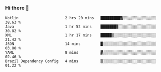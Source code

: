 ### Hi there 👋

<!--START_SECTION:waka-->

```text
Kotlin                     2 hrs 20 mins   █████████▓░░░░░░░░░░░░░░░   38.63 %
Java                       1 hr 52 mins    ███████▓░░░░░░░░░░░░░░░░░   30.82 %
XML                        1 hr 17 mins    █████▒░░░░░░░░░░░░░░░░░░░   21.42 %
JSON                       14 mins         █░░░░░░░░░░░░░░░░░░░░░░░░   03.88 %
YAML                       8 mins          ▓░░░░░░░░░░░░░░░░░░░░░░░░   02.46 %
Brazil Dependency Config   4 mins          ▒░░░░░░░░░░░░░░░░░░░░░░░░   01.22 %
```

<!--END_SECTION:waka-->

<!--
**jerry-shao/jerry-shao** is a ✨ _special_ ✨ repository because its `README.md` (this file) appears on your GitHub profile.

Here are some ideas to get you started:

- 🔭 I’m currently working on ...
- 🌱 I’m currently learning ...
- 👯 I’m looking to collaborate on ...
- 🤔 I’m looking for help with ...
- 💬 Ask me about ...
- 📫 How to reach me: ...
- 😄 Pronouns: ...
- ⚡ Fun fact: ...
-->
